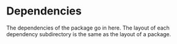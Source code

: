 # Dependencies

The dependencies of the package go in here. The layout of each
dependency subdirectory is the same as the layout of a package.
